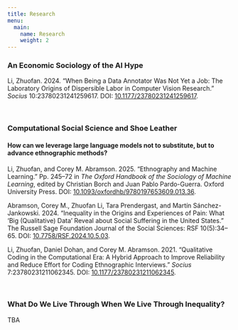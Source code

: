 ```yaml
---
title: Research
menu:
  main:
    name: Research
    weight: 2
---
```


<!-- When I started high school, I decided I would run away from programming and study some sort of social science like Max Weber did. My teacher, not knowing anything about social science, wanted me to stay, so he proposed that I just try to reimagine whatever social problems I was interested in as programming problems. 

I don't want to admit he was right, so now I try to do the opposite -- reimagine programming problems as social problems. 

-->

### An Economic Sociology of the AI Hype

Li, Zhuofan. 2024. “When Being a Data Annotator Was Not Yet a Job: The Laboratory Origins of Dispersible Labor in Computer Vision Research.” *Socius* 10:23780231241259617. DOI: [10.1177/23780231241259617](https://doi.org/10.1177/23780231241259617).


<br />

### Computational Social Science and Shoe Leather

#### How can we leverage large language models not to substitute, but to advance ethnographic methods?

Li, Zhuofan, and Corey M. Abramson. 2025. “Ethnography and Machine Learning.” Pp. 245–72 in *The Oxford Handbook of the Sociology of Machine Learning*, edited by Christian Borch and Juan Pablo Pardo-Guerra. Oxford University Press. DOI: [10.1093/oxfordhb/9780197653609.013.36](https://doi.org/10.1093/oxfordhb/9780197653609.013.36).

Abramson, Corey M., Zhuofan Li, Tara Prendergast, and Martín Sánchez-Jankowski. 2024. “Inequality in the Origins and Experiences of Pain: What ‘Big (Qualitative) Data’ Reveal about Social Suffering in the United States.” The Russell Sage Foundation Journal of the Social Sciences: RSF 10(5):34–65. DOI: [10.7758/RSF.2024.10.5.03](https://doi.org/10.7758/RSF.2024.10.5.03).

Li, Zhuofan, Daniel Dohan, and Corey M. Abramson. 2021. “Qualitative Coding in the Computational Era: A Hybrid Approach to Improve Reliability and Reduce Effort for Coding Ethnographic Interviews.” *Socius* 7:23780231211062345. DOI: [10.1177/23780231211062345](https://doi.org/10.1177/23780231211062345).


<br />

### What Do We Live Through When We Live Through Inequality?

TBA

<!---

How do temporal inequalities translate resource disparities into unequal agency in making life-and-death decisions in cancer clinics?

How do spatial inequalities shape neighborhood vulnerability to and resilience against crises?

-->

<br />
